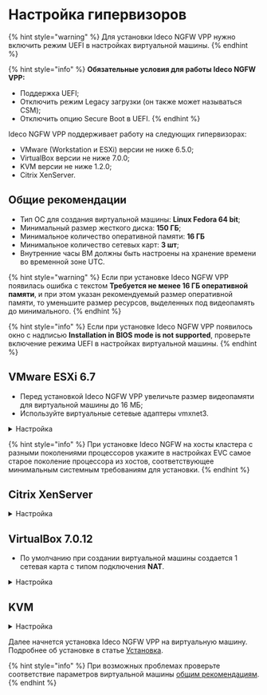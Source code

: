 # Настройка гипервизоров

{% hint style="warning" %}
Для установки Ideco NGFW VPP нужно включить режим UEFI в настройках виртуальной машины.
{% endhint %}

{% hint style="info" %}
**Обязательные условия для работы Ideco NGFW VPP:**
* Поддержка UEFI;
* Отключить режим Legacy загрузки (он также может называться CSM);
* Отключить опцию Secure Boot в UEFI.
{% endhint %}

Ideco NGFW VPP поддерживает работу на следующих гипервизорах:

* VMware (Workstation и ESXi) версии не ниже 6.5.0;
* VirtualBox версии не ниже 7.0.0;
* KVM версии не ниже 1.2.0;
* Citrix XenServer.

## Общие рекомендации

* Тип ОС для создания виртуальной машины: **Linux Fedora 64 bit**;
* Минимальный размер жесткого диска: **150 ГБ**;
* Минимальное количество оперативной памяти: **16 ГБ**
* Минимальное количество сетевых карт: **3 шт**;
* Внутренние часы ВМ должны быть настроены на хранение времени во временной зоне UTC.

{% hint style="warning" %}
Если при установке Ideco NGFW VPP появилась ошибка с текстом **Требуется не менее 16 ГБ оперативной памяти**, и при этом указан рекомендуемый размер оперативной памяти, то уменьшите размер ресурсов, выделенных под видеопамять до минимального.
{% endhint %}

{% hint style="info" %}
Если при установке Ideco NGFW VPP появилось окно с надписью **Installation in BIOS mode is not supported**, проверьте включение режима UEFI в настройках виртуальной машины.
{% endhint %}

## VMware ESXi 6.7

* Перед установкой Ideco NGFW VPP увеличьте размер видеопамяти для виртуальной машины до 16 МБ;
* Используйте виртуальные сетевые адаптеры vmxnet3.
<details>
<summary>Настройка</summary>

Перед установкой Ideco NGFW VPP загрузите образ, скачанный с [MY.IDECO](https://my.ideco.ru), на VMware ESXi.
При настройке виртуальной машины потребуется указать его путь.

1. Cоздайте виртуальную машину:

   ![](/.gitbook/assets/setup-hypervisor4.png)

2. Укажите **Имя** виртуальной машине и установите остальные настройки как на скриншоте:

    ![](/.gitbook/assets/setup-hypervisor5.png)

3. Выберите хранилище для виртуальной машины:

    ![](/.gitbook/assets/setup-hypervisor6.png)

4. Установите размер оперативной памяти **16ГБ** и размер диска **150ГБ**. После выберите в поле **CD/DVD Drive** Datastore ISO file и укажите путь к загрузочному образу:

    ![](/.gitbook/assets/setup-hypervisor7.png)

5. Включите **UEFI** на вкладке **VM Options**, выбрав в поле **Firmware** EFI:

    ![](/.gitbook/assets/setup-hypervisor8.png)

6. Нажмите **Finish**.

    ![](/.gitbook/assets/setup-hypervisor9.png)
</details>

{% hint style="info" %}
При установке Ideco NGFW на хосты кластера с разными поколениями процессоров укажите в настройках EVC самое старое поколение процессора из хостов, соответствующее минимальным системным требованиям для установки.
{% endhint %}

## Citrix XenServer
<details>
<summary>Настройка</summary>
Если xenserver не загружается с загрузочного образа:

1. Выполните команду `xe vm-list`. Она отобразит список виртуальных машин на xenserver;
2. Выберите виртуальную машину с NGFW VPP и запомните ее UUID;
3. Выполните команду:
```
xe vm-param-set uuid=<UUID> HVM-boot-policy=BIOS\ order HVM-boot-params:order=dc;
```

После 3 шага начнется загрузка с установочного носителя.

</details>

## VirtualBox 7.0.12

* По умолчанию при создании виртуальной машины создается 1 сетевая карта с типом подключения **NAT**.

<details>
<summary>Настройка</summary>

1. Укажите **Имя** виртуальной машины (ВМ), выберите директорию для ВМ и установите путь до загрузочного образа NGFW VPP. Остальные параметры установите как на скриншоте:

    ![](/.gitbook/assets/setup-hypervisor1.png)

2. Установите размер оперативной памяти ВМ (16ГБ) и нажмите **Включить EFI**:
   
    ![](/.gitbook/assets/setup-hypervisor2.png)

3. Создайте виртуальный жесткий диск под ВМ (Объем не меньше **150ГБ**):

    ![](/.gitbook/assets/setup-hypervisor3.png)

4. Нажмите **Готово**.

</details>

## KVM

<details>
<summary>Настройка</summary>

1. При установке Ideco NGFW VPP выберите тип операционной системы - **Fedora**.
2. На пятом шаге (virtim-manager) установки обязательно поставьте галочку **Проверить конфигурацию перед установкой** и нажмите кнопку **Готово**:

    ![](/.gitbook/assets/setup-hypervisor10.png)

3. Для дисков и сетвых карт измените интерфейс на **virtio**.
4. Для дисков используйте режим кеширования **writeback**, если диски хранятся в **qcow2** или **raw-файлах**.\
Если нет - проконсультируйтесь у администратора хранилища или нашей технической поддержки относительно выбора режима кеширования.
5. В появившемся окне на вкладке **Обзор** в поле **Firmware** выберите пункт **UEFI x86_64:/usr/share/OVMF/OVMF_CODE.fd.** Выбор этого пункта включит **UEFI** и выключит опцию **Secure Boot**:

    ![](/.gitbook/assets/setup-hypervisor11.png)

Если пункта **UEFI x86_64:/usr/share/OVMF/OVMF_CODE.fd** нет в списке, доустановите пакет ovmf. В Ubuntu этот пакет устанавливается командой `sudo apt install ovmf`.

</details>

Далее начнется установка Ideco NGFW VPP на виртуальную машину. Подробнее об установке в статье [Установка](/initial-setup/setup.md).

{% hint style="info" %}
При возможных проблемах проверьте соответствие параметров виртуальной машины [общим рекомендациям](#obshie-rekomendacii).
{% endhint %}